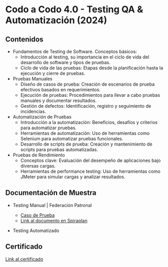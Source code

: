 # Codo a Codo 4.0 - Testing QA & Automatización (2024)
## Contenidos

* Fundamentos de Testing de Software. Conceptos básicos:
  - Introducción al testing, su importancia en el ciclo de vida del desarrollo de software y tipos de pruebas.
  - Ciclo de vida de las pruebas: Etapas desde la planificación hasta la ejecución y cierre de pruebas.
* Pruebas Manuales
  - Diseño de casos de prueba: Creación de escenarios de prueba efectivos basados en requerimientos.
  - Ejecución de pruebas: Procedimientos para llevar a cabo pruebas manuales y documentar resultados.
  - Gestión de defectos: Identificación, registro y seguimiento de incidencias.
* Automatización de Pruebas
  - Introducción a la automatización: Beneficios, desafíos y criterios para automatizar pruebas.
  - Herramientas de automatización: Uso de herramientas como Selenium para automatizar pruebas funcionales.
  - Desarrollo de scripts de prueba: Creación y mantenimiento de scripts para pruebas automatizadas.
* Pruebas de Rendimiento
  - Conceptos clave: Evaluación del desempeño de aplicaciones bajo diversas cargas.
  - Herramientas de performance testing: Uso de herramientas como JMeter para simular cargas y analizar resultados.

## Documentación de Muestra 
* Testing Manual | Federación Patronal
  - [Caso de Prueba](https://docs.google.com/spreadsheets/d/10bczXtDgqDvmz3RjgnTYDk98PvyGqDyFOiyJWceJ4zI/edit?usp=drive_link)
  - [Link al documento en Spiraplan](https://drive.google.com/file/d/14Yr37Yw6ZZ7WNcEzrK5oc2ifblrXpn6R/view?usp=drive_link)

* Testing Automatizado

## Certificado
[Link al certificado](https://drive.google.com/file/d/1TyCKzcCIFte41blHUbVC2q4iKBGjvcnv/view?usp=drive_link)

